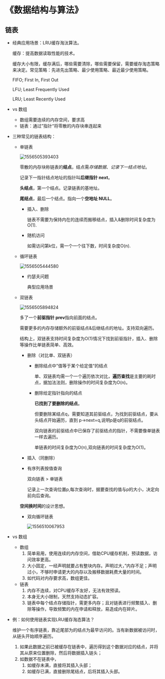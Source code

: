 # 《数据结构与算法》

## 链表

- 经典应用场景：LRU缓存淘汰算法。

  缓存：提高数据读取性能的技术。

  缓存大小有限，缓存满后，哪些需要清除，哪些需要保留，需要缓存淘态策略来决定。常见策略：先进先出策略、最少使用策略、最近最少使用策略。

  FIFO; First In, First Out

  LFU; Least Frequently Used

  LRU; Least Recently Used

- vs 数组

  - 数组需要连续的内存空间，要求高
  - 链表：通过”指针“将零散的内存块串连起来

- 三种常见的链表结构：

  - 单链表

    ![1556505393403](C:\Users\chen.huaiyu\AppData\Roaming\Typora\typora-user-images\1556505393403.png)

    零散的内存块称链表的**结点**，结点需*存储数据*、*记录下一结点地址*。

    记录下一指针结点地址的指针叫**后继指针 next**。

    **头结点**，第一个结点。记录链表的基地址。

    **尾结点**，最后一个结点。指向一个**空地址 NULL**。

    - 插入、删除

      链表不需要为保持内在的连续而搬移结点，插入&删除时间复杂度为O(1).

    - 随机访问

      如需访问第k位，需一个一个往下数，时间复杂度O(n).

  - 循环链表

    ![1556505444580](C:\Users\chen.huaiyu\AppData\Roaming\Typora\typora-user-images\1556505444580.png)

    - 约瑟夫问题

      典型应用场景

  - 双链表

    ![1556505894824](C:\Users\chen.huaiyu\AppData\Roaming\Typora\typora-user-images\1556505894824.png)

    多了一个**前驱指针 prev**指向前面的结点。

    需要更多的内存存储额外的前驱结点&后继结点的地址。支持双向遍历。

    结构上，双链表支持时间复杂度为O(1)情况下找到前驱指针，插入、删除等操作比单链表简单、高效。

    - 删除（对比单、双链表）

      - 删除结点中”值等于某个给定值“的结点

        单、双链表均需一个一个遍历依次对比，**遍历查找**是主要的耗时点，据加法法则，删除操作的时间复杂度为O(n)。

      - 删除给定指针指向的结点

        **已找到了要删除的结点**。

        但要删除某结点q，需要知道其前驱结点，为找到前驱结点，要从头结点开始遍历，直到            p->next=q,说明p是q的前驱结点。

        双向链表的前驱结点中已保存了前驱结点的指针，不需要像单链表一样去遍历。

        单链表的时间复杂度为O(n),双向链表的时间复杂度为O(1)。

    - 插入（同删除）

    - 有序列表按值查询

      双向链表 > 单链表

      记录上一次查询位置p,每次查询时，据要查找的值与p的大小，决定向前向后查询。

    **空间换时间**的设计思想。

    - 双向循环链表

      ![1556510067953](C:\Users\chen.huaiyu\AppData\Roaming\Typora\typora-user-images\1556510067953.png)

- vs 数组
  - 数组
    1. 简单易用，使用连续的内存空间，借助CPU缓存机制，预读数据，访问效率更高。
    2. 大小固定，一经声明就要占有整块内存。声明过大，”内存不足；声明过小，不够时申请更大的内存以及搬移数据耗费大量的时间。
    3. 如代码对内存要求高，数组更佳。
  - 链表
    1. 内存不连续，对CPU缓存不友好，无法有效预读。
    2. 本身无大小限制，天然支持动态扩容。
    3. 链表中每个结点存储指针，需更多内存；且对链表进行频繁插入、删除等操作，导致频繁的内在申请和释放，易造成内在碎片。

- 例：如何使用链表实现LRU缓存淘态算法？

  维护一个有序链表，靠近尾部为的结点为最早访问的。当有新数据被访问时，从链头开始顺序遍历。

  1. 如果此数据之前已被缓存在链表中，遍历得到这个数据对应的结点，并将其从原来位置删除，然后将数据插入链头；
  2. 如数据不在链表中，
     1. 如缓存未满，直接将其插入头部；
     2. 如缓存已满，直接删除尾结点，后将其插入头部。



